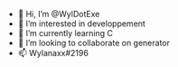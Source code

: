 - 👋 Hi, I’m @WylDotExe
- 👀 I’m interested in developpement
- 🌱 I’m currently learning C
- 💞️ I’m looking to collaborate on generator
- 📫 Wylanaxx#2196

<!---
WylDotExe/WylDotExe is a ✨ special ✨ repository because its `README.md` (this file) appears on your GitHub profile.
You can click the Preview link to take a look at your changes.
--->
